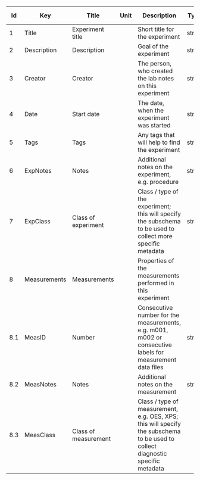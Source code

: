 |Id|Key|Title|Unit|Description|Type|Occ|Allowed values|
|-|-|-|-|-|-|-|-|
|1|Title|Experiment title||Short title for the experiment|string|1||
|2|Description|Description||Goal of the experiment|string|1||
|3|Creator|Creator||The person, who created the lab notes on this experiment|string|1||
|4|Date|Start date||The date, when the experiment was started|string|1||
|5|Tags|Tags||Any tags that will help to find the experiment|string|0-n||
|6|ExpNotes|Notes||Additional notes on the experiment, e.g. procedure|string|0||
|7|ExpClass|Class of experiment||Class / type of the experiment; this will specify the subschema to be used to collect more specific metadata|string|1||
|8|Measurements|Measurements||Properties of the measurements performed in this experiment||0-n||
|8.1|MeasID|Number||Consecutive number for the measurements, e.g. m001, m002 or consecutive labels for measurement data files|string|1||
|8.2|MeasNotes|Notes||Additional notes on the measurement|string|0||
|8.3|MeasClass|Class of measurement||Class / type of measurement, e.g. OES, XPS; this will specify the subschema to be used to collect diagnostic specific metadata||1||

